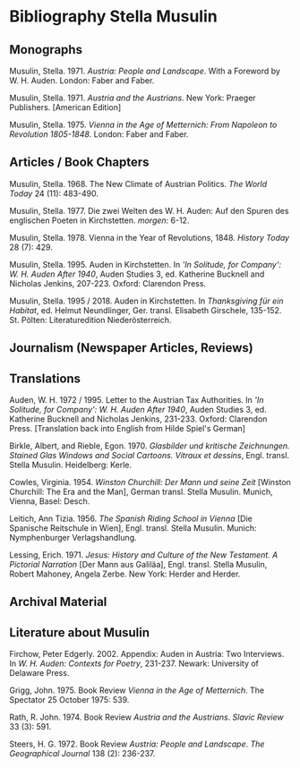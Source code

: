 # Bibliography Stella Musulin


## Monographs
Musulin, Stella. 1971. *Austria: People and Landscape*. With a Foreword by W. H. Auden. London: Faber and Faber.

Musulin, Stella. 1971. *Austria and the Austrians*. New York: Praeger Publishers. [American Edition]

Musulin, Stella. 1975. *Vienna in the Age of Metternich: From Napoleon to Revolution 1805-1848*. London: Faber and Faber. 


## Articles / Book Chapters
Musulin, Stella. 1968. The New Climate of Austrian Politics. *The World Today* 24 (11): 483-490. 

Musulin, Stella. 1977. Die zwei Welten des W. H. Auden: Auf den Spuren des englischen Poeten in Kirchstetten. *morgen*: 6-12.

Musulin, Stella. 1978. Vienna in the Year of Revolutions, 1848. *History Today* 28 (7): 429. 

Musulin, Stella. 1995. Auden in Kirchstetten. In *'In Solitude, for Company': W. H. Auden After 1940*, Auden Studies 3, ed. Katherine Bucknell and Nicholas Jenkins, 207-223. Oxford: Clarendon Press.

Musulin, Stella. 1995 / 2018. Auden in Kirchstetten. In *Thanksgiving für ein Habitat*, ed. Helmut Neundlinger, Ger. transl. Elisabeth Girschele, 135-152. St. Pölten: Literaturedition Niederösterreich.


## Journalism (Newspaper Articles, Reviews)


## Translations

Auden, W. H. 1972 / 1995. Letter to the Austrian Tax Authorities. In *'In Solitude, for Company': W. H. Auden After 1940*, Auden Studies 3, ed. Katherine Bucknell and Nicholas Jenkins, 231-233. Oxford: Clarendon Press. [Translation back into English from Hilde Spiel's German]

Birkle, Albert, and Rieble, Egon. 1970. *Glasbilder und kritische Zeichnungen. Stained Glas Windows and Social Cartoons. Vitraux et dessins*, Engl. transl. Stella Musulin. Heidelberg: Kerle. 

Cowles, Virginia. 1954. *Winston Churchill: Der Mann und seine Zeit* [Winston Churchill: The Era and the Man], German transl. Stella Musulin. Munich, Vienna, Basel: Desch. 

Leitich, Ann Tizia. 1956. *The Spanish Riding School in Vienna* [Die Spanische Reitschule in Wien], Engl. transl. Stella Musulin. Munich: Nymphenburger Verlagshandlung.  

Lessing, Erich. 1971. *Jesus: History and Culture of the New Testament. A Pictorial Narration* [Der Mann aus Galiläa], Engl. transl. Stella Musulin, Robert Mahoney, Angela Zerbe. New York: Herder and Herder.


## Archival Material 


## Literature about Musulin

Firchow, Peter Edgerly. 2002. Appendix: Auden in Austria: Two Interviews. In *W. H. Auden: Contexts for Poetry*, 231-237. Newark: University of Delaware Press.

Grigg, John. 1975. Book Review *Vienna in the Age of Metternich*. The Spectator 25 October 1975: 539.

Rath, R. John. 1974. Book Review *Austria and the Austrians*. *Slavic Review* 33 (3): 591. 

Steers, H. G. 1972. Book Review *Austria: People and Landscape*. *The Geographical Journal* 138 (2): 236-237. 